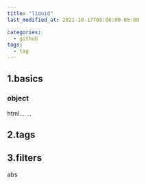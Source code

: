 ```yaml
---
title: "liquid"
last_modified_at: 2021-10-17T08:06:00-05:00

categories:
  - github
tags:
  - tag
---
```


## 1.basics

### object
html...
...

## 2.tags

## 3.filters
abs

